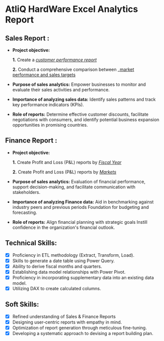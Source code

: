 # AtliQ HardWare Excel Analytics Report
## Sales Report :


- **Project objective:** 

    **1.** Create a _[customer performance report](https://github.com/JatinShamra/Excel-Sales-Analytics/blob/3525fda49db405e2563ad2a8aeeb1104f69713e7/Customer%20Performance%20Report.pdf)_ 

    **2.** Conduct a comprehensive comparison between _[market performance and sales targets](https://github.com/JatinShamra/Excel-Sales-Analytics/blob/3525fda49db405e2563ad2a8aeeb1104f69713e7/Market%20Performance%20vs%20Target%20Report.pdf)
- **Purpose of sales analytics:** Empower businesses to monitor and evaluate their sales activities and performance.

- **Importance of analyzing sales data:** Identify sales patterns and track key performance indicators (KPIs).

- **Role of reports:** Determine effective customer discounts, facilitate negotiations with consumers, and identify potential business expansion opportunities in promising countries.


## Finance Report :

- **Project objective:** 

    **1.** Create Profit and Loss (P&L) reports by _[Fiscal Year](https://github.com/JatinShamra/Excel-Sales-Analytics/blob/df16cfbad23845b95c93df59073596647f89803d/P%26L%20Statement%20by%20Fiscal%20Year.pdf)_ 

   **2.** Create Profit and Loss (P&L) reports by _[Markets](https://github.com/JatinShamra/Excel-Sales-Analytics/blob/36a8aca50dfa393f7bdd039a94bf06baf6a71ae3/P%26L%20Statement%20by%20Markets.pdf)_

- **Purpose of sales analytics:** Evaluation of financial performance, support decision-making, and facilitate communication with stakeholders.

- **Importance of analyzing Finance data:** Aid in benchmarking against industry peers and previous periods Foundation for budgeting and forecasting.

- **Role of reports:** Align financial planning with strategic goals Instill confidence in the organization's financial outlook.


## Technical Skills:
- [x]	Proficiency in ETL methodology (Extract, Transform, Load).
- [x]	Skills to generate a date table using Power Query.
- [x]	Ability to derive fiscal months and quarters.
- [x]	Establishing data model relationships with Power Pivot.
- [x]	Proficiency in incorporating supplementary data into an existing data model.
- [x]	Utilizing DAX to create calculated columns.

## Soft Skills:
- [x]	Refined understanding of Sales & Finance Reports
- [x]	Designing user-centric reports with empathy in mind.
- [x]	Optimization of report generation through meticulous fine-tuning.
- [x]	Developing a systematic approach to devising a report building plan.

